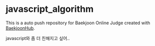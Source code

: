 # javascript_algorithm
This is a auto push repository for Baekjoon Online Judge created with [BaekjoonHub](https://github.com/BaekjoonHub/BaekjoonHub).

javascript와 좀 더 친해지고 싶어..
